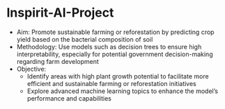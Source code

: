 # Inspirit-AI-Project

* Aim: Promote sustainable farming or reforestation by predicting crop yield based on the bacterial composition of soil
* Methodology: Use models such as decision trees to ensure high interpretability, especially for potential government decision-making regarding farm development
* Objective: 
    * Identify areas with high plant growth potential to facilitate more efficient and sustainable farming or reforestation initiatives
    * Explore advanced machine learning topics to enhance the model’s performance and capabilities
